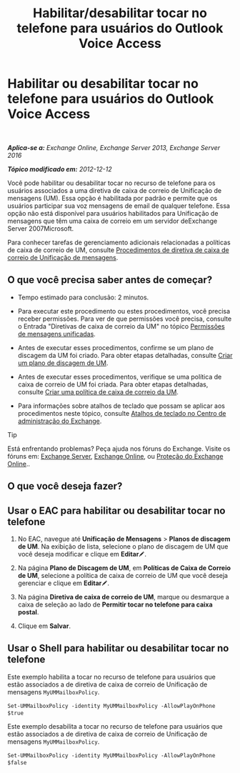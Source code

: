 ﻿---
title: 'Habilitar/desabilitar tocar no telefone para usuários do Outlook Voice Access'
TOCTitle: Habilitar ou desabilitar tocar no telefone para usuários do Outlook Voice Access
ms:assetid: d3281a97-6fc6-42a3-855f-1af1184a644a
ms:mtpsurl: https://technet.microsoft.com/pt-br/library/Dd351161(v=EXCHG.150)
ms:contentKeyID: 52058500
ms.date: 05/22/2018
mtps_version: v=EXCHG.150
ms.translationtype: MT
---

# Habilitar ou desabilitar tocar no telefone para usuários do Outlook Voice Access

 

_**Aplica-se a:** Exchange Online, Exchange Server 2013, Exchange Server 2016_

_**Tópico modificado em:** 2012-12-12_

Você pode habilitar ou desabilitar tocar no recurso de telefone para os usuários associados a uma diretiva de caixa de correio de Unificação de mensagens (UM). Essa opção é habilitada por padrão e permite que os usuários participar sua voz mensagens de email de qualquer telefone. Essa opção não está disponível para usuários habilitados para Unificação de mensagens que têm uma caixa de correio em um servidor deExchange Server 2007Microsoft.

Para conhecer tarefas de gerenciamento adicionais relacionadas a políticas de caixa de correio de UM, consulte [Procedimentos de diretiva de caixa de correio de Unificação de mensagens](um-mailbox-policy-procedures-exchange-2013-help.md).

## O que você precisa saber antes de começar?

  - Tempo estimado para conclusão: 2 minutos.

  - Para executar este procedimento ou estes procedimentos, você precisa receber permissões. Para ver de que permissões você precisa, consulte o Entrada "Diretivas de caixa de correio da UM" no tópico [Permissões de mensagens unificadas](unified-messaging-permissions-exchange-2013-help.md).

  - Antes de executar esses procedimentos, confirme se um plano de discagem da UM foi criado. Para obter etapas detalhadas, consulte [Criar um plano de discagem de UM](create-a-um-dial-plan-exchange-2013-help.md).

  - Antes de executar esses procedimentos, verifique se uma política de caixa de correio de UM foi criada. Para obter etapas detalhadas, consulte [Criar uma política de caixa de correio da UM](create-a-um-mailbox-policy-exchange-2013-help.md).

  - Para informações sobre atalhos de teclado que possam se aplicar aos procedimentos neste tópico, consulte [Atalhos de teclado no Centro de administração do Exchange](keyboard-shortcuts-in-the-exchange-admin-center-exchange-online-protection-help.md).


> [!TIP]
> Está enfrentando problemas? Peça ajuda nos fóruns do Exchange. Visite os fóruns em: <A href="https://go.microsoft.com/fwlink/p/?linkid=60612">Exchange Server</A>, <A href="https://go.microsoft.com/fwlink/p/?linkid=267542">Exchange Online</A>, ou <A href="https://go.microsoft.com/fwlink/p/?linkid=285351">Proteção do Exchange Online</A>..



## O que você deseja fazer?

## Usar o EAC para habilitar ou desabilitar tocar no telefone

1.  No EAC, navegue até **Unificação de Mensagens** \> **Planos de discagem de UM**. Na exibição de lista, selecione o plano de discagem de UM que você deseja modificar e clique em **Editar**![Ícone de edição](images/JJ218640.6f53ccb2-1f13-4c02-bea0-30690e6ea71d(EXCHG.150).gif "Ícone de edição").

2.  Na página **Plano de Discagem de UM**, em **Políticas de Caixa de Correio de UM**, selecione a política de caixa de correio de UM que você deseja gerenciar e clique em **Editar**![Ícone de edição](images/JJ218640.6f53ccb2-1f13-4c02-bea0-30690e6ea71d(EXCHG.150).gif "Ícone de edição").

3.  Na página **Diretiva de caixa de correio de UM**, marque ou desmarque a caixa de seleção ao lado de **Permitir tocar no telefone para caixa postal**.

4.  Clique em **Salvar**.

## Usar o Shell para habilitar ou desabilitar tocar no telefone

Este exemplo habilita a tocar no recurso de telefone para usuários que estão associados a de diretiva de caixa de correio de Unificação de mensagens `MyUMMailboxPolicy`.

    Set-UMMailboxPolicy -identity MyUMMailboxPolicy -AllowPlayOnPhone $true

Este exemplo desabilita a tocar no recurso de telefone para usuários que estão associados a de diretiva de caixa de correio de Unificação de mensagens `MyUMMailboxPolicy`.

    Set-UMMailboxPolicy -identity MyUMMailboxPolicy -AllowPlayOnPhone $false

